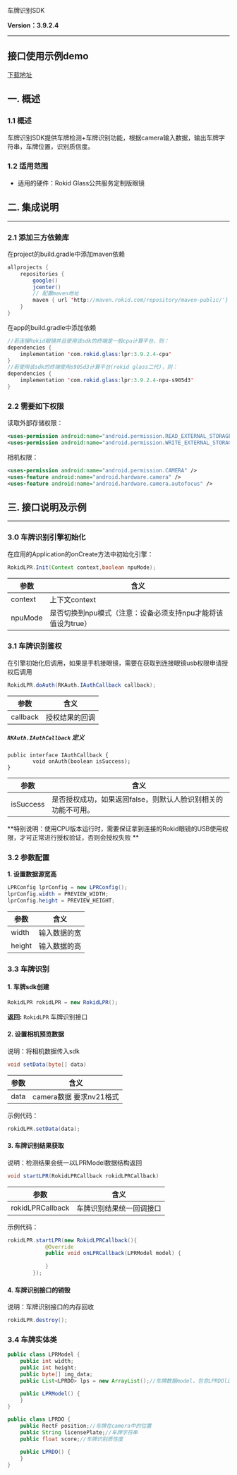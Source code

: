 车牌识别SDK

**Version：3.9.2.4**

---

## 接口使用示例demo
[下载地址](https://static.rokidcdn.com/sdk/sdk_lprsdk_demo-d96e88c.zip)

## 一. 概述

### 1.1 概述

车牌识别SDK提供车牌检测+车牌识别功能，根据camera输入数据，输出车牌字符串，车牌位置，识别质信度。

### 1.2 适用范围

- 适用的硬件：Rokid Glass公共服务定制版眼镜

## 二. 集成说明
---
### 2.1 添加三方依赖库
在project的build.gradle中添加maven依赖
```java
allprojects {
    repositories {
        google()
        jcenter()
        // 配置maven地址
        maven { url 'http://maven.rokid.com/repository/maven-public/'}
    }
}
```

在app的build.gradle中添加依赖
```java
//若连接Rokid眼镜并且使用该sdk的终端是一般cpu计算平台，则：
dependencies {
    implementation 'com.rokid.glass:lpr:3.9.2.4-cpu'
}
//若使用该sdk的终端使用s905d3计算平台(rokid glass二代)，则：
dependencies {
    implementation 'com.rokid.glass:lpr:3.9.2.4-npu-s905d3'
}
```

### 2.2 需要如下权限
读取外部存储权限：
```xml
<uses-permission android:name="android.permission.READ_EXTERNAL_STORAGE"/>
<uses-permission android:name="android.permission.WRITE_EXTERNAL_STORAGE/>
```
相机权限：
```xml
<uses-permission android:name="android.permission.CAMERA" />
<uses-feature android:name="android.hardware.camera" />
<uses-feature android:name="android.hardware.camera.autofocus" />
```

## 三. 接口说明及示例
---
### 3.0 车牌识别引擎初始化
在应用的Application的onCreate方法中初始化引擎：
```java
RokidLPR.Init(Context context,boolean npuMode);
```
参数|含义
------|---------
context | 上下文context
npuMode | 是否切换到npu模式（注意：设备必须支持npu才能将该值设为true）

### 3.1 车牌识别鉴权

在引擎初始化后调用，如果是手机接眼镜，需要在获取到连接眼镜usb权限申请授权后调用

```java
RokidLPR.doAuth(RKAuth.IAuthCallback callback);
```

| 参数     | 含义           |
| -------- | -------------- |
| callback | 授权结果的回调 |

##### `RKAuth.IAuthCallback` 定义

```
public interface IAuthCallback {
		void onAuth(boolean isSuccess);
}
```

| 参数      | 含义                                                         |
| --------- | ------------------------------------------------------------ |
| isSuccess | 是否授权成功，如果返回false，则默认人脸识别相关的功能不可用。 |

**特别说明：使用CPU版本运行时，需要保证拿到连接的Rokid眼镜的USB使用权限，才可正常进行授权验证，否则会授权失败 **

### 3.2 参数配置

**1. 设置数据源宽高**
``` java
LPRConfig lprConfig = new LPRConfig();
lprConfig.width = PREVIEW_WIDTH;
lprConfig.height = PREVIEW_HEIGHT;
```
参数|含义
------|---------
width | 输入数据的宽
height | 输入数据的高


### 3.3 车牌识别
#### 1. 车牌sdk创建
``` java
RokidLPR rokidLPR = new RokidLPR();
```

**返回:**
`RokidLPR` 车牌识别接口

#### 2. 设置相机预览数据
说明：将相机数据传入sdk
``` java
void setData(byte[] data)
```
参数|含义
------|---------
data | camera数据 要求nv21格式

示例代码：
```java
rokidLPR.setData(data);
```
#### 3. 车牌识别结果获取
说明：检测结果会统一以LPRModel数据结构返回
``` java
void startLPR(RokidLPRCallback rokidLPRCallback)
```
参数|含义
------|---------
rokidLPRCallback | 车牌识别结果统一回调接口

示例代码：
```java
rokidLPR.startLPR(new RokidLPRCallback(){
            @Override
            public void onLPRCallback(LPRModel model) {
            
            }
        });
```
#### 4. 车牌识别接口的销毁
说明：车牌识别接口的内存回收
```java
rokidLPR.destroy();
```

### 3.4 车牌实体类

```java
public class LPRModel {
    public int width;
    public int height;
    public byte[] img_data;
    public List<LPRDO> lps = new ArrayList();//车牌数据model，包含LPRDOlist

    public LPRModel() {
    }
}

public class LPRDO {
    public RectF position;//车牌在camera中的位置
    public String licensePlate;//车牌字符串
    public float score;//车牌识别质性度

    public LPRDO() {
    }
}
```


